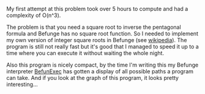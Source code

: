 My first attempt at this problem took over 5 hours to compute and had a complexity of O(n^3). 

The problem is that you need a square root to inverse the pentagonal formula and Befunge has no square root function.
So I needed to implement my own version of integer square roots in Befunge (see [wikipedia](http://en.wikipedia.org/wiki/Methods_of_computing_square_roots)).
The program is still not really fast but it's good that I managed to speed it up to a time where you can execute it without waiting the whole night.

Also this program is nicely compact, by the time I'm writing this my Befunge interpreter [BefunExec](http://www.mikescher.de/programs/view/BefunGen) has gotten a display of all possible paths a program can take.
And if you look at the graph of this program, it looks pretty interesting...